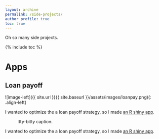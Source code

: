 ```yaml
---
layout: archive
permalink: /side-projects/
author_profile: true
toc: true
---
```


Oh so many side projects.

{% include toc %}
<br>

# Apps

## Loan payoff

![image-left]({{ site.url }}{{ site.baseurl }}/assets/images/loanpay.png){: .align-left}

I wanted to optimize the a loan payoff strategy, so I made [an R shiny app](https://cmilando.shinyapps.io/loan-payoff/).

<figure style="width: 150px" class="align-left">
  <img src="{{ site.url }}{{ site.baseurl }}/assets/images/loanpay.png" alt="">
  <figcaption>Itty-bitty caption.</figcaption>
</figure> 

I wanted to optimize the a loan payoff strategy, so I made [an R shiny app](https://cmilando.shinyapps.io/loan-payoff/).